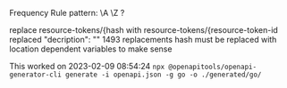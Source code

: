 Frequency Rule
pattern: \\A \\Z ? 


replace resource-tokens/{hash with resource-tokens/{resource-token-id
replaced "decription": "" 1493 replacements
hash must be replaced with location dependent variables to make sense


This worked on 2023-02-09 08:54:24
`npx @openapitools/openapi-generator-cli generate -i openapi.json -g go -o ./generated/go/`
